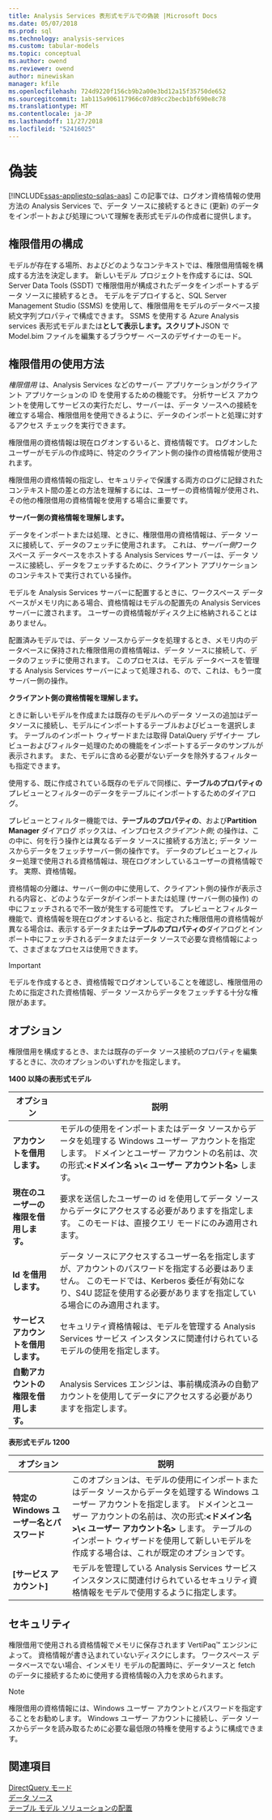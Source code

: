 ```yaml
---
title: Analysis Services 表形式モデルでの偽装 |Microsoft Docs
ms.date: 05/07/2018
ms.prod: sql
ms.technology: analysis-services
ms.custom: tabular-models
ms.topic: conceptual
ms.author: owend
ms.reviewer: owend
author: minewiskan
manager: kfile
ms.openlocfilehash: 724d9220f156cb9b2a00e3bd12a15f35750de652
ms.sourcegitcommit: 1ab115a906117966c07d89cc2becb1bf690e8c78
ms.translationtype: MT
ms.contentlocale: ja-JP
ms.lasthandoff: 11/27/2018
ms.locfileid: "52416025"
---
```

# <a name="impersonation"></a>偽装 
[!INCLUDE[ssas-appliesto-sqlas-aas](../../includes/ssas-appliesto-sqlas-aas.md)]
  この記事では、ログオン資格情報の使用方法の Analysis Services で、データ ソースに接続するときに (更新) のデータをインポートおよび処理について理解を表形式モデルの作成者に提供します。  

##  <a name="bkmk_conf_imp_info"></a> 権限借用の構成  
 モデルが存在する場所、およびどのようなコンテキストでは、権限借用情報を構成する方法を決定します。 新しいモデル プロジェクトを作成するには、SQL Server Data Tools (SSDT) で権限借用が構成されたデータをインポートするデータ ソースに接続するとき。 モデルをデプロイすると、SQL Server Management Studio (SSMS) を使用して、権限借用をモデルのデータベース接続文字列プロパティで構成できます。 SSMS を使用する Azure Analysis services 表形式モデルまたは**として表示します。スクリプト**JSON で Model.bim ファイルを編集するブラウザー ベースのデザイナーのモード。
  
##  <a name="bkmk_how_imper"></a> 権限借用の使用方法  
 *権限借用* は、Analysis Services などのサーバー アプリケーションがクライアント アプリケーションの ID を使用するための機能です。 分析サービス アカウントを使用してサービスの実行ただし、サーバーは、データ ソースへの接続を確立する場合、権限借用を使用できるように、データのインポートと処理に対するアクセス チェックを実行できます。  
  
 権限借用の資格情報は現在ログオンするいると、資格情報です。 ログオンしたユーザーがモデルの作成時に、特定のクライアント側の操作の資格情報が使用されます。  
  
 権限借用の資格情報の指定し、セキュリティで保護する両方のログに記録されたコンテキスト間の差との方法を理解するには、ユーザーの資格情報が使用され、その他の権限借用の資格情報を使用する場合に重要です。  
  
 **サーバー側の資格情報を理解します。**  
 
データをインポートまたは処理、ときに、権限借用の資格情報は、データ ソースに接続して、データのフェッチに使用されます。 これは、*サーバー側*ワークスペース データベースをホストする Analysis Services サーバーは、データ ソースに接続し、データをフェッチするために、クライアント アプリケーションのコンテキストで実行されている操作。  
  
 モデルを Analysis Services サーバーに配置するときに、ワークスペース データベースがメモリ内にある場合、資格情報はモデルの配置先の Analysis Services サーバーに渡されます。 ユーザーの資格情報がディスク上に格納されることはありません。  
  
 配置済みモデルでは、データ ソースからデータを処理するとき、メモリ内のデータベースに保持された権限借用の資格情報は、データ ソースに接続して、データのフェッチに使用されます。 このプロセスは、モデル データベースを管理する Analysis Services サーバーによって処理される、ので、これは、もう一度サーバー側の操作。  
  
 **クライアント側の資格情報を理解します。**  
  
 ときに新しいモデルを作成または既存のモデルへのデータ ソースの追加はデータソースに接続し、モデルにインポートするテーブルおよびビューを選択します。 テーブルのインポート ウィザードまたは取得 Data\Query デザイナー プレビューおよびフィルター処理のための機能をインポートするデータのサンプルが表示されます。 また、モデルに含める必要がないデータを除外するフィルターも指定できます。  
  
 使用する、既に作成されている既存のモデルで同様に、**テーブルのプロパティの**プレビューとフィルターのデータをテーブルにインポートするためのダイアログ。  
  
 プレビューとフィルター機能では、**テーブルのプロパティの**、および**Partition Manager**  ダイアログ ボックスは、インプロセス*クライアント側*; の操作は、この中に、何を行う操作とは異なるデータ ソースに接続する方法と; データ ソースからデータをフェッチサーバー側の操作です。 データのプレビューとフィルター処理で使用される資格情報は、現在ログオンしているユーザーの資格情報です。 実際、資格情報。 
  
 資格情報の分離は、サーバー側の中に使用して、クライアント側の操作が表示される内容と、どのようなデータがインポートまたは処理 (サーバー側の操作) の中にフェッチされるで不一致が発生する可能性です。 プレビューとフィルター機能で、資格情報を現在ログオンするいると、指定された権限借用の資格情報が異なる場合は、表示するデータまたは**テーブルのプロパティの**ダイアログとインポート中にフェッチされるデータまたはデータ ソースで必要な資格情報によって、さまざまなプロセスは使用できます。  
  
> [!IMPORTANT]  
>  モデルを作成するとき、資格情報でログオンしていることを確認し、権限借用のために指定された資格情報、データ ソースからデータをフェッチする十分な権限があます。  
  
##  <a name="bkmk_imp_info_options"></a> オプション  
 権限借用を構成するとき、または既存のデータ ソース接続のプロパティを編集するときに、次のオプションのいずれかを指定します。  
  
**1400 以降の表形式モデル**
 
|オプション|説明|  
|------------|-----------------|  
|**アカウントを借用します。**|モデルの使用をインポートまたはデータ ソースからデータを処理する Windows ユーザー アカウントを指定します。 ドメインとユーザー アカウントの名前は、次の形式:**\<ドメイン名 >\\< ユーザー アカウント名\>** します。|  
|**現在のユーザーの権限を借用します。**|要求を送信したユーザーの id を使用してデータ ソースからデータにアクセスする必要がありますを指定します。 このモードは、直接クエリ モードにのみ適用されます。|  
|**Id を借用します。**|データ ソースにアクセスするユーザー名を指定しますが、アカウントのパスワードを指定する必要はありません。 このモードでは、Kerberos 委任が有効になり、S4U 認証を使用する必要がありますを指定している場合にのみ適用されます。|  
|**サービス アカウントを借用します。**|セキュリティ資格情報は、モデルを管理する Analysis Services サービス インスタンスに関連付けられているモデルの使用を指定します。|  
|**自動アカウントの権限を借用します。**|Analysis Services エンジンは、事前構成済みの自動アカウントを使用してデータにアクセスする必要がありますを指定します。|  


**表形式モデル 1200**
 
|オプション|説明|  
|------------|-----------------|  
|**特定の Windows ユーザー名とパスワード**|このオプションは、モデルの使用にインポートまたはデータ ソースからデータを処理する Windows ユーザー アカウントを指定します。 ドメインとユーザー アカウントの名前は、次の形式:**\<ドメイン名 >\\< ユーザー アカウント名\>** します。 テーブルのインポート ウィザードを使用して新しいモデルを作成する場合は、これが既定のオプションです。|  
|**[サービス アカウント]**|モデルを管理している Analysis Services サービス インスタンスに関連付けられているセキュリティ資格情報をモデルで使用するように指定します。|  
  
##  <a name="bkmk_impers_sec"></a> セキュリティ  
 権限借用で使用される資格情報でメモリに保存されます VertiPaq™ エンジンによって。 資格情報が書き込まれていないディスクにします。 ワークスペース データベースでない場合、インメモリ モデルの配置時に、データソースと fetch のデータに接続するために使用する資格情報の入力を求められます。  
  
> [!NOTE]  
>  権限借用の資格情報には、Windows ユーザー アカウントとパスワードを指定することをお勧めします。 Windows ユーザー アカウントに接続し、データ ソースからデータを読み取るために必要な最低限の特権を使用するように構成できます。  
  

  
## <a name="see-also"></a>関連項目  
 [DirectQuery モード](../../analysis-services/tabular-models/directquery-mode-ssas-tabular.md)   
 [データ ソース](../../analysis-services/tabular-models/data-sources-ssas-tabular.md)   
 [テーブル モデル ソリューションの配置](../../analysis-services/tabular-models/tabular-model-solution-deployment-ssas-tabular.md)  
  
  
